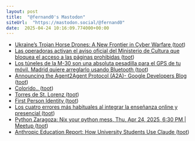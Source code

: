 ```yaml
---
layout: post
title:  "@fernand0's Mastodon"
siteUrl:  "https://mastodon.social/@fernand0"
date:  2025-04-24 10:16:09.774000+00:00
---
```

*  [Ukraine’s Trojan Horse Drones: A New Frontier in Cyber Warfare ](https://dronelife.com/2025/04/10/ukraines-trojan-horse-drones-a-new-frontier-in-cyber-warfare) ([toot](https://mastodon.social/@fernand0/114392417551830802))
*  [Las operadoras activan el aviso oficial del Ministerio de Cultura que bloquea el acceso a las páginas prohibidas ](https://bandaancha.eu/articulos/operadoras-activan-aviso-oficial-1132) ([toot](https://mastodon.social/@fernand0/114392173544113206))
*  [Los túneles de la M-30 son una absoluta pesadilla para el GPS de tu móvil. Madrid quiere arreglarlo usando Bluetooth ](https://www.xataka.com/movilidad/tuneles-m-30-absoluta-pesadilla-para-gps-tu-movil-madrid-quiere-arreglarlo-usando-bluetoot) ([toot](https://mastodon.social/@fernand0/114391942162574767))
*  [Announcing the Agent2Agent Protocol (A2A)- Google Developers Blog ](https://developers.googleblog.com/en/a2a-a-new-era-of-agent-interoperability) ([toot](https://mastodon.social/@fernand0/114390311283686082))
*  [Colorido.. ](https://avecesunafoto.wordpress.com/2025/04/22/colorido-2) ([toot](https://mastodon.social/@fernand0/114388517952010907))
*  [Torres de St. Lorenz ](https://www.flickr.com/photos/fernand0/54448590471) ([toot](https://mastodon.social/@fernand0/114388448706958425))
*  [First Person Identity ](https://www.windley.com/archives/2025/04/first_person_identity.shtm) ([toot](https://mastodon.social/@fernand0/114388417089478304))
*  [Los cuatro errores más habituales al integrar la enseñanza online y presencial ](https://innovacioneducativa.wordpress.com/2025/04/12/los-cuatro-errores-mas-habituales-al-integrar-la-ensenanza-online-y-presencial) ([toot](https://mastodon.social/@fernand0/114388234641058422))
*  [Python Zaragoza: Nix your python mess, Thu, Apr 24, 2025, 6:30 PM   \| Meetup ](https://www.meetup.com/python_zgz/events/307315709) ([toot](https://mastodon.social/@fernand0/114387899036738687))
*  [Anthropic Education Report: How University Students Use Claude ](https://www.anthropic.com/news/anthropic-education-report-how-university-students-use-claud) ([toot](https://mastodon.social/@fernand0/114387808497498376))

